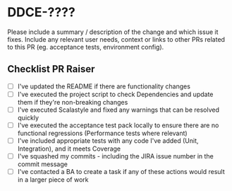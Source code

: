 # DDCE-????

Please include a summary / description of the change and which issue it fixes.  Include any relevant user needs, context or links to other PRs related to this PR (eg. acceptance tests, environment config).

## Checklist PR Raiser
- [ ]  I've updated the README if there are functionality changes
- [ ]  I've executed the project script to check Dependencies and update them if they're non-breaking changes
- [ ]  I've executed Scalastyle and fixed any warnings that can be resolved quickly
- [ ]  I've executed the acceptance test pack locally to ensure there are no functional regressions (Performance tests where relevant)
- [ ]  I've included appropriate tests with any code I've added (Unit, Integration), and it meets Coverage
- [ ]  I've squashed my commits - including the JIRA issue number in the commit message
- [ ]  I've contacted a BA to create a task if any of these actions would result in a larger piece of work